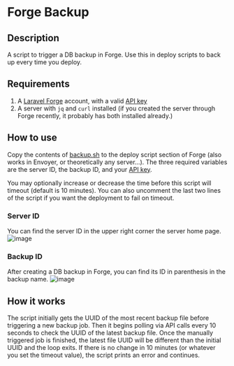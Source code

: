 # Forge Backup

## Description
A script to trigger a DB backup in Forge. Use this in deploy scripts to back up every time you deploy.

## Requirements
1. A [Laravel Forge](https://forge.laravel.com/) account, with a valid [API key](https://forge.laravel.com/api-documentation#authentication)
2. A server with `jq` and `curl` installed (if you created the server through Forge recently, it probably has both installed already.)

## How to use
Copy the contents of [backup.sh](backup.sh) to the deploy script section of Forge (also works in Envoyer, or theoretically any server...). The three required variables are the server ID, the backup ID, and your [API key](https://forge.laravel.com/user-profile/api). 

You may optionally increase or decrease the time before this script will timeout (default is 10 minutes). You can also uncomment the last two lines of the script if you want the deployment to fail on timeout.

### Server ID
You can find the server ID in the upper right corner the server home page.
![image](https://github.com/user-attachments/assets/1a715eb2-b81e-49ea-a313-090a7c2eb002)

### Backup ID
After creating a DB backup in Forge, you can find its ID in parenthesis in the backup name.
![image](https://github.com/user-attachments/assets/2df62d64-668d-4791-9ec9-a70baccc9fe6)

## How it works
The script initially gets the UUID of the most recent backup file before triggering a new backup job. Then it begins polling via API calls every 10 seconds to check the UUID of the latest backup file. Once the manually triggered job is finished, the latest file UUID will be different than the initial UUID and the loop exits. If there is no change in 10 minutes (or whatever you set the timeout value), the script prints an error and continues.
